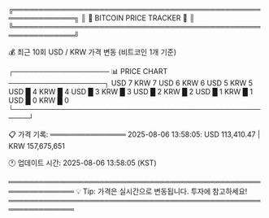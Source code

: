 
╔══════════════════════════════════════════════════════════════╗
║                    🚀 BITCOIN PRICE TRACKER 🚀                ║
╚══════════════════════════════════════════════════════════════╝

💰 최근 10회 USD / KRW 가격 변동 (비트코인 1개 기준)

┌─────────────────── 📊 PRICE CHART ───────────────────┐
USD    7
KRW    7
USD    6
KRW    6
USD    5
KRW    5
USD █  4
KRW █  4
USD █  3
KRW █  3
USD █  2
KRW █  2
USD █  1
KRW █  1
USD █  0
KRW █  0
└─────────────────────────────────────────────────────┘

📋 가격 기록:
═══════════════
2025-08-06 13:58:05: USD 113,410.47 | KRW 157,675,651

🕐 업데이트 시간: 2025-08-06 13:58:05 (KST)

═══════════════════════════════════════════════════════════════
💡 Tip: 가격은 실시간으로 변동됩니다. 투자에 참고하세요!
═══════════════════════════════════════════════════════════════
